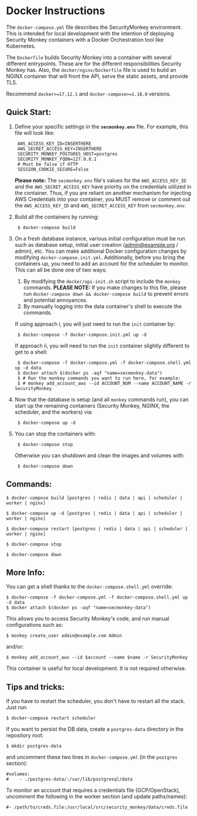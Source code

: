 Docker Instructions
===================

The `docker-compose.yml` file describes the SecurityMonkey environment. This is intended for local development with the intention of deploying Security Monkey containers with a Docker Orchestration tool like Kubernetes.

The `Dockerfile` builds Security Monkey into a container with several different entrypoints. These are for the different responsibilities Security Monkey has. Also, the `docker/nginx/Dockerfile` file is used to build an NGINX container that will front the API, serve the static assets, and provide TLS.

Recommend `docker>=17.12.1` and `docker-compose>=1.18.0` versions.

Quick Start:
------------

1. Define your specific settings in the **`secmonkey.env`** file. For example, this file will look like:

        AWS_ACCESS_KEY_ID=INSERTHERE
        AWS_SECRET_ACCESS_KEY=INSERTHERE
        SECURITY_MONKEY_POSTGRES_HOST=postgres
        SECURITY_MONKEY_FQDN=127.0.0.1
        # Must be false if HTTP
        SESSION_COOKIE_SECURE=False

    **Please note:** The `secmonkey.env` file's values for the `AWS_ACCESS_KEY_ID` and the `AWS_SECRET_ACCESS_KEY` have priority on the credentials utilized in the container.
    Thus, if you are reliant on another mechanism for injecting AWS Credentials into your container, you MUST remove or comment out the `AWS_ACCESS_KEY_ID` and `AWS_SECRET_ACCESS_KEY`
    from `secmonkey.env`.

1. Build all the containers by running:

        $ docker-compose build

3. On a fresh database instance, various initial configuration must be run such as database setup, initial user creation (<admin@example.org> / admin), etc.
You can make additional Docker configuration changes by modifying `docker-compose.init.yml`. Additionally, before you bring the containers up,
you need to add an account for the scheduler to monitor. This can all be done one of two ways:
    1. By modifying the `docker/api-init.sh` script to include the `monkey` commands. **PLEASE NOTE:** If you make changes to this file, 
       please run `docker-compose down && docker-compose build` to prevent errors and potential annoyances.
    1. By manually logging into the data container's shell to execute the commands.

    If using approach i, you will just need to run the `init` container by:

        $ docker-compose -f docker-compose.init.yml up -d

    If approach ii, you will need to run the `init` container slightly different to get to a shell:

        $ docker-compose -f docker-compose.yml -f docker-compose.shell.yml up -d data
        $ docker attach $(docker ps -aqf "name=secmonkey-data")
        $ # Run the monkey commands you want to run here, for example:
        $ # monkey add_account_aws --id ACCOUNT_NUM --name ACCOUNT_NAME -r SecurityMonkey

1. Now that the database is setup (and all `monkey` commands run), you can start up the remaining containers (Security Monkey, NGINX, the scheduler, and the workers) via:

        $ docker-compose up -d

1. You can stop the containers with:

        $ docker-compose stop

    Otherwise you can shutdown and clean the images and volumes with:

        $ docker-compose down

Commands:
---------

    $ docker-compose build [postgres | redis | data | api | scheduler | worker | nginx]

    $ docker-compose up -d [postgres | redis | data | api | scheduler | worker | nginx]

    $ docker-compose restart [postgres | redis | data | api | scheduler | worker | nginx]

    $ docker-compose stop

    $ docker-compose down

More Info:
----------

You can get a shell thanks to the `docker-compose.shell.yml` override:

    $ docker-compose -f docker-compose.yml -f docker-compose.shell.yml up -d data
    $ docker attach $(docker ps -aqf "name=secmonkey-data")

This allows you to access Security Monkey's code, and run manual configurations such as:

    $ monkey create_user admin@example.com Admin

and/or:

    $ monkey add_account_aws --id $account --name $name -r SecurityMonkey

This container is useful for local development. It is not required otherwise.

Tips and tricks:
----------------

If you have to restart the scheduler, you don't have to restart all the stack. Just run:

    $ docker-compose restart scheduler

If you want to persist the DB data, create a `postgres-data` directory in the repository root:

    $ mkdir postgres-data

and uncomment these two lines in `docker-compose.yml` (in the `postgres` section):

    #volumes:
    #    - ./postgres-data/:/var/lib/postgresql/data

To monitor an account that requires a credentials file (GCP/OpenStack), uncomment the following in the worker section (and update paths/names):

    #- /path/to/creds.file:/usr/local/src/security_monkey/data/creds.file
